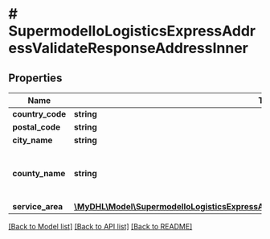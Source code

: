 # # SupermodelIoLogisticsExpressAddressValidateResponseAddressInner

## Properties

Name | Type | Description | Notes
------------ | ------------- | ------------- | -------------
**country_code** | **string** |  |
**postal_code** | **string** |  |
**city_name** | **string** |  | [optional]
**county_name** | **string** | Please enter your suburb or county name | [optional]
**service_area** | [**\MyDHL\Model\SupermodelIoLogisticsExpressAddressValidateResponseAddressInnerServiceArea**](SupermodelIoLogisticsExpressAddressValidateResponseAddressInnerServiceArea.md) |  | [optional]

[[Back to Model list]](../../README.md#models) [[Back to API list]](../../README.md#endpoints) [[Back to README]](../../README.md)
